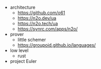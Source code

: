 
* architecture
  * https://github.com/o61
  * https://n2o.dev/ua
  * https://n2o.tech/ua
  * https://synrc.com/apps/n2o/
* prover
  * little schemer
  * https://groupoid.github.io/languages/
* low level
  * rust
* project Euler
